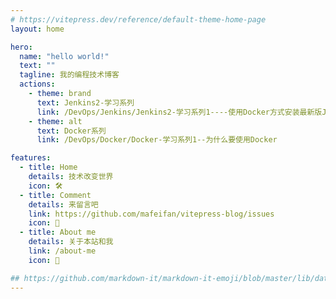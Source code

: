 ```yaml
---
# https://vitepress.dev/reference/default-theme-home-page
layout: home

hero:
  name: "hello world!"
  text: ""
  tagline: 我的编程技术博客
  actions:
    - theme: brand
      text: Jenkins2-学习系列
      link: /DevOps/Jenkins/Jenkins2-学习系列1----使用Docker方式安装最新版Jenkins
    - theme: alt
      text: Docker系列
      link: /DevOps/Docker/Docker-学习系列1--为什么要使用Docker

features:
  - title: Home
    details: 技术改变世界
    icon: 🛠️
  - title: Comment
    details: 来留言吧
    link: https://github.com/mafeifan/vitepress-blog/issues
    icon: 📮
  - title: About me
    details: 关于本站和我
    link: /about-me
    icon: 🤔

## https://github.com/markdown-it/markdown-it-emoji/blob/master/lib/data/full.mjs
---
```


